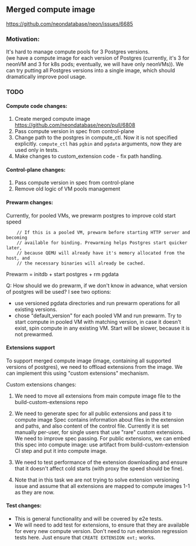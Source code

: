## Merged compute image
https://github.com/neondatabase/neon/issues/6685

### Motivation:
It's hard to manage compute pools for 3 Postgres versions.  
(we have a compute image for each version of Postgres (currently, it's 3 for neonVM and 3 for k8s pods; eventually, we will have only neonVMs)).
We can try putting all Postgres versions into a single image, which should dramatically improve pool usage.

### TODO
#### Compute code changes:

1. Create merged compute image https://github.com/neondatabase/neon/pull/6808
2. Pass compute version in spec from control-plane
3. Change path to the postgres in compute_ctl. Now it is not specified explicitly.
   `compute_ctl` has `pgbin` and `pgdata` arguments, now they are used only in tests.
3.  Make changes to custom_extension code - fix path handling.

#### Control-plane changes:
1. Pass compute version in spec from control-plane
2. Remove old logic of VM pools management

#### Prewarm changes:
Currently, for pooled VMs, we prewarm postgres to improve cold start speed
```
    // If this is a pooled VM, prewarm before starting HTTP server and becoming
    // available for binding. Prewarming helps Postgres start quicker later,
    // because QEMU will already have it's memory allocated from the host, and
    // the necessary binaries will already be cached.
```

Prewarm = initdb + start postgres + rm pgdata

Q: How should we do prewarm, if we don't know in adwance, what version of postgres will be used?
I see two options:
- use versioned pgdata directories and run prewarm operations for all existing versions.
- chose "default_version" for each pooled VM and run prewarm. Try to start compute in pooled VM with matching version, in case it doesn't exist, spin compute in any existing VM. Start will be slower, because it is not prewarmed.

#### Extensions support
To support merged compute image (image, containing all supported versions of postgres),
we need to offload extensions from the image. We can implement this using "custom extensions" mechanism.

Custom extensions changes:
1. We need to move all extensions from main compute image file to the build-custom-extensions repo
2. We need to generate spec for all public extensions and pass it to compute image
Spec contains information about files in the extension and paths,
and also content of the control file. Currently it is set manually per-user, for single users that use "rare" custom extensions. We need to improve spec passing.
For public extensions, we can embed this spec into compute image: use artifact from build-custom-extension CI step and put it into compute image.
  
3. We need to test performance of the extension downloading and ensure that it doesn't affect cold starts (with proxy the speed should be fine).
4. Note that in this task we are not trying to solve extension versioning issue and assume that all extensions are mapped to compute images 1-1 as they are now.
 
#### Test changes:
- This is general functionality and will be covered by e2e tests.
- We will need to add test for extensions, to ensure that they are available for every new compute version. Don't need to run extension regression tests here. Just ensure that `CREATE EXTENSION ext;` works.